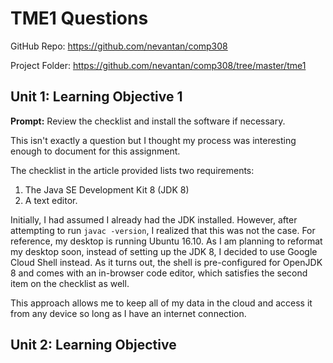 # TME1 Questions
GitHub Repo: https://github.com/nevantan/comp308

Project Folder: https://github.com/nevantan/comp308/tree/master/tme1

## Unit 1: Learning Objective 1
**Prompt:** Review the checklist and install the software if necessary.

This isn't exactly a question but I thought my process was interesting enough to
document for this assignment.

The checklist in the article provided lists two requirements:
1. The Java SE Development Kit 8 (JDK 8)
2. A text editor. 

Initially, I had assumed I already had the JDK installed. However, after attempting to
run `javac -version`, I realized that this was not the case. For reference, my desktop
is running Ubuntu 16.10. As I am planning to reformat my desktop soon, instead of setting
up the JDK 8, I decided to use Google Cloud Shell instead. As it turns out, the shell is
pre-configured for OpenJDK 8 and comes with an in-browser code editor, which satisfies
the second item on the checklist as well.

This approach allows me to keep all of my data in the cloud and access it from any device
so long as I have an internet connection.

## Unit 2: Learning Objective 